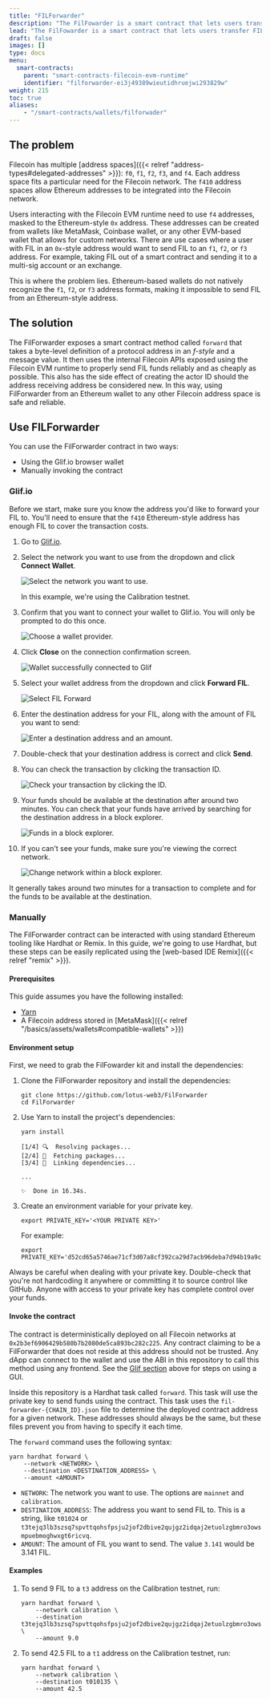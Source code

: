 ```yaml
---
title: "FILForwarder"
description: "The FilFowarder is a smart contract that lets users transfer FIL from an Ethereum-based f4 address to a Filecoin address of a different type."
lead: "The FilFowarder is a smart contract that lets users transfer FIL from an Ethereum-based f4 address to a Filecoin address of a different type. For instance, this allows developers to take FIL out of a smart contract and send it to a multi-sig account or an exchange."
draft: false
images: []
type: docs
menu:
  smart-contracts:
    parent: "smart-contracts-filecoin-evm-runtime"
    identifier: "filforwarder-ei3j49389wieutidhruejwi293829w"
weight: 215
toc: true
aliases:
    - "/smart-contracts/wallets/filforwader"
---
```


## The problem

Filecoin has multiple [address spaces]({{< relref "address-types#delegated-addresses" >}}): `f0`, `f1`, `f2`, `f3`, and `f4`. Each address space fits a particular need for the Filecoin network. The `f410` address spaces allow Ethereum addresses to be integrated into the Filecoin network.

Users interacting with the Filecoin EVM runtime need to use `f4` addresses, masked to the Ethereum-style `0x` address. These addresses can be created from wallets like MetaMask, Coinbase wallet, or any other EVM-based wallet that allows for custom networks. There are use cases where a user with FIL in an `0x`-style address would want to send FIL to an `f1`, `f2`, or `f3` address. For example, taking FIL out of a smart contract and sending it to a multi-sig account or an exchange. 

This is where the problem lies. Ethereum-based wallets do not natively recognize the `f1`, `f2`, or `f3` address formats, making it impossible to send FIL from an Ethereum-style address.

## The solution 

The FilForwarder exposes a smart contract method called `forward` that takes a byte-level definition of a protocol address in an _f-style_ and a message value. It then uses the internal Filecoin APIs exposed using the Filecoin EVM runtime to properly send FIL funds reliably and as cheaply as possible. This also has the side effect of creating the actor ID should the address receiving address be considered new. In this way, using FilForwarder from an Ethereum wallet to any other Filecoin address space is safe and reliable.

## Use FILForwarder

You can use the FilForwarder contract in two ways:

- Using the Glif.io browser wallet
- Manually invoking the contract

### Glif.io

Before we start, make sure you know the address you'd like to forward your FIL to. You'll need to ensure that the `f410` Ethereum-style address has enough FIL to cover the transaction costs.

1. Go to [Glif.io](https://glif.io).
1. Select the network you want to use from the dropdown and click **Connect Wallet**.

    ![Select the network you want to use.](glif-01-select-network.png)

    In this example, we're using the Calibration testnet.

1. Confirm that you want to connect your wallet to Glif.io. You will only be prompted to do this once.

    ![Choose a wallet provider.](glif-02-choose-wallet-provider.png)

1. Click **Close** on the connection confirmation screen.

    ![Wallet successfully connected to Glif](glif-03-wallet-successfully-connected.png)

1. Select your wallet address from the dropdown and click **Forward FIL**.

    ![Select FIL Forward](glif-04-select-forward.png)

1. Enter the destination address for your FIL, along with the amount of FIL you want to send:

    ![Enter a destination address and an amount.](glif-05-address-and-amount.png)

1. Double-check that your destination address is correct and click **Send**.
1. You can check the transaction by clicking the transaction ID.

    ![Check your transaction by clicking the ID.](glif-06-transaction-id.png)

1. Your funds should be available at the destination after around two minutes. You can check that your funds have arrived by searching for the destination address in a block explorer.

    ![Funds in a block explorer.](glif-07-funds-in-a-block-explorer.png)

1. If you can't see your funds, make sure you're viewing the correct network.

    ![Change network within a block explorer.](glif-08-change-network.png)

It generally takes around two minutes for a transaction to complete and for the funds to be available at the destination.

### Manually

The FilForwarder contract can be interacted with using standard Ethereum tooling like Hardhat or Remix. In this guide, we're going to use Hardhat, but these steps can be easily replicated using the [web-based IDE Remix]({{< relref "remix" >}}).

#### Prerequisites

This guide assumes you have the following installed:

- [Yarn](https://yarnpkg.com/)
- A Filecoin address stored in [MetaMask]({{< relref "/basics/assets/wallets#compatible-wallets" >}})

#### Environment setup

First, we need to grab the FilFowarder kit and install the dependencies:

1. Clone the FilForwarder repository and install the dependencies:

    ```shell
    git clone https://github.com/lotus-web3/FilForwarder
    cd FilForwarder
    ```

1. Use Yarn to install the project's dependencies:

    ```shell
    yarn install
    ```

    ```plaintext
    [1/4] 🔍  Resolving packages...
    [2/4] 🚚  Fetching packages...
    [3/4] 🔗  Linking dependencies...

    ...

    ✨  Done in 16.34s.
    ```

1. Create an environment variable for your private key.

    ```shell
    export PRIVATE_KEY='<YOUR PRIVATE KEY>'
    ```

    For example:

    ```shell
    export PRIVATE_KEY='d52cd65a5746ae71cf3d07a8cf392ca29d7acb96deba7d94b19a9cf3c9f63022'
    ```

Always be careful when dealing with your private key. Double-check that you're not hardcoding it anywhere or committing it to source control like GitHub. Anyone with access to your private key has complete control over your funds.

#### Invoke the contract

The contract is deterministically deployed on all Filecoin networks at `0x2b3ef6906429b580b7b2080de5ca893bc282c225`. Any contract claiming to be a FilForwarder that does not reside at this address should not be trusted. Any dApp can connect to the wallet and use the ABI in this repository to call this method using any frontend. See the [Glif section](#glif-io) above for steps on using a GUI.

Inside this repository is a Hardhat task called `forward`. This task will use the private key to send funds using the contract. This task uses the `fil-forwarder-{CHAIN_ID}.json` file to determine the deployed contract address for a given network. These addresses should always be the same, but these files prevent you from having to specify it each time.

The `forward` command uses the following syntax:

```shell
yarn hardhat forward \
    --network <NETWORK> \
    --destination <DESTINATION_ADDRESS> \
    --amount <AMOUNT>
```

- `NETWORK`: The network you want to use. The options are `mainnet` and `calibration`.
- `DESTINATION_ADDRESS`: The address you want to send FIL to. This is a string, like `t01024` or `t3tejq3lb3szsq7spvttqohsfpsju2jof2dbive2qujgz2idqaj2etuolzgbmro3owsmpuebmoghwxgt6ricvq`.
- `AMOUNT`: The amount of FIL you want to send. The value `3.141` would be 3.141 FIL. 

#### Examples

1. To send 9 FIL to a `t3` address on the Calibration testnet, run:

    ```shell
    yarn hardhat forward \
        --network calibration \
        --destination t3tejq3lb3szsq7spvttqohsfpsju2jof2dbive2qujgz2idqaj2etuolzgbmro3owsmpuebmoghwxgt6ricvq \
        --amount 9.0
    ```

1. To send 42.5 FIL to a `t1` address on the Calibration testnet, run:

    ```shell
    yarn hardhat forward \
        --network calibration \
        --destination t010135 \
        --amount 42.5
    ```

